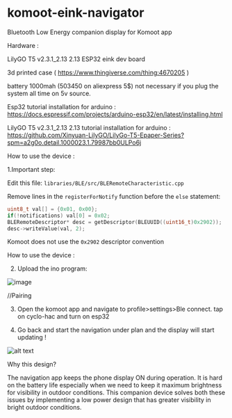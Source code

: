 # komoot-eink-navigator
Bluetooth Low Energy companion display for Komoot app

Hardware : 

LilyGO T5 v2.3.1_2.13 2.13  ESP32 eink dev board 

3d printed case ( https://www.thingiverse.com/thing:4670205 )

battery 1000mah (503450 on aliexpress 5$) not necessary if you plug the system all time on 5v source. 

Esp32 tutorial installation for arduino : https://docs.espressif.com/projects/arduino-esp32/en/latest/installing.html

LilyGO T5 v2.3.1_2.13 2.13 tutorial installation for arduino : https://github.com/Xinyuan-LilyGO/LilyGo-T5-Epaper-Series?spm=a2g0o.detail.1000023.1.79987bb0ULPo6j 

How to use the device :

1.Important step:

Edit this file: `libraries/BLE/src/BLERemoteCharacteristic.cpp`

Remove lines in the `registerForNotify` function before the `else` statement:

```cpp
uint8_t val[] = {0x01, 0x00};
if(!notifications) val[0] = 0x02;
BLERemoteDescriptor* desc = getDescriptor(BLEUUID((uint16_t)0x2902));
desc->writeValue(val, 2);
```

Komoot does not use the `0x2902` descriptor convention

How to use the device :

2. Upload the ino program:

![image](https://user-images.githubusercontent.com/20805763/184874755-e7740692-4c57-4012-bc63-e487796c6ea8.png)

//Pairing

3. Open the komoot app and navigate to profile>settings>Ble connect. tap on cyclo-hac and turn on esp32


4. Go back and start the navigation under plan and the display will start updating !

![alt text](IMG_20210917_140115.jpg)

Why this design?

The navigation app keeps the phone display ON during operation. It is hard on the battery life especially when we need to keep it maximum brightness for visibility in outdoor conditions. This companion device solves both these issues by implementing a low power design that has greater visibility in bright outdoor conditions.


